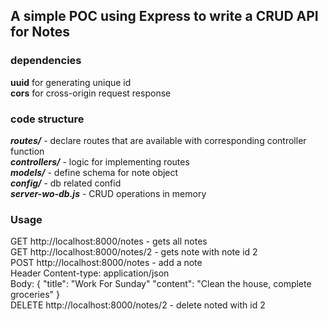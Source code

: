 ## A simple POC using Express to write a CRUD API for Notes
### dependencies
**uuid** for generating unique id <br/>
**cors** for cross-origin request response <br/>
### code structure
***routes/*** - declare routes that are available with corresponding controller function <br/>
***controllers/*** - logic for implementing routes <br/>
***models/*** - define schema for note object <br/>
***config/*** - db related confid <br/>
***server-wo-db.js*** - CRUD operations in memory <br/>
### Usage
GET  http://localhost:8000/notes - gets all notes<br/>
GET http://localhost:8000/notes/2 - gets note with note id 2<br/>
POST http://localhost:8000/notes - add a note<br/>
Header Content-type: application/json <br/>
Body: {
	"title": "Work For Sunday"
    "content": "Clean the house, complete groceries"
}<br/>
DELETE http://localhost:8000/notes/2 - delete noted with id 2<br/>